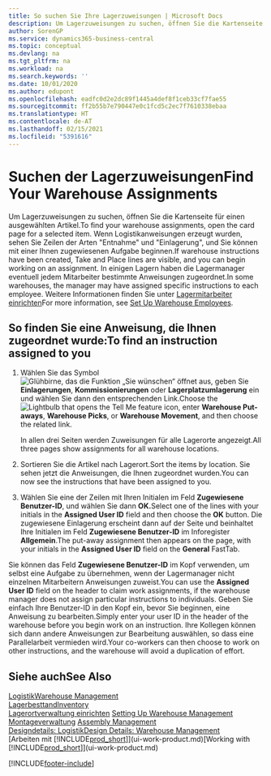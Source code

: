 ```yaml
---
title: So suchen Sie Ihre Lagerzuweisungen | Microsoft Docs
description: Um Lagerzuweisungen zu suchen, öffnen Sie die Kartenseite für einen ausgewählten Artikel. Wenn Logistikanweisungen erzeugt wurden, sehen Sie Zeilen der Arten "Entnahme" und "Einlagerung", und Sie können mit einer Ihnen zugewiesenen Aufgabe beginnen. In einigen Lagern haben die Lagermanager eventuell jedem Mitarbeiter bestimmte Anweisungen zugeordnet.
author: SorenGP
ms.service: dynamics365-business-central
ms.topic: conceptual
ms.devlang: na
ms.tgt_pltfrm: na
ms.workload: na
ms.search.keywords: ''
ms.date: 10/01/2020
ms.author: edupont
ms.openlocfilehash: eadfc0d2e2dc89f1445a4def8f1ceb33cf7fae55
ms.sourcegitcommit: ff2b55b7e790447e0c1fcd5c2ec7f7610338ebaa
ms.translationtype: HT
ms.contentlocale: de-AT
ms.lasthandoff: 02/15/2021
ms.locfileid: "5391616"
---
```

# <a name="find-your-warehouse-assignments"></a><span data-ttu-id="3fd2e-105">Suchen der Lagerzuweisungen</span><span class="sxs-lookup"><span data-stu-id="3fd2e-105">Find Your Warehouse Assignments</span></span>
<span data-ttu-id="3fd2e-106">Um Lagerzuweisungen zu suchen, öffnen Sie die Kartenseite für einen ausgewählten Artikel.</span><span class="sxs-lookup"><span data-stu-id="3fd2e-106">To find your warehouse assignments, open the card page for a selected item.</span></span> <span data-ttu-id="3fd2e-107">Wenn Logistikanweisungen erzeugt wurden, sehen Sie Zeilen der Arten "Entnahme" und "Einlagerung", und Sie können mit einer Ihnen zugewiesenen Aufgabe beginnen.</span><span class="sxs-lookup"><span data-stu-id="3fd2e-107">If warehouse instructions have been created, Take and Place lines are visible, and you can begin working on an assignment.</span></span> <span data-ttu-id="3fd2e-108">In einigen Lagern haben die Lagermanager eventuell jedem Mitarbeiter bestimmte Anweisungen zugeordnet.</span><span class="sxs-lookup"><span data-stu-id="3fd2e-108">In some warehouses, the manager may have assigned specific instructions to each employee.</span></span> <span data-ttu-id="3fd2e-109">Weitere Informationen finden Sie unter [Lagermitarbeiter einrichten](warehouse-how-to-set-up-warehouse-employees.md)</span><span class="sxs-lookup"><span data-stu-id="3fd2e-109">For more information, see [Set Up Warehouse Employees](warehouse-how-to-set-up-warehouse-employees.md).</span></span>

## <a name="to-find-an-instruction-assigned-to-you"></a><span data-ttu-id="3fd2e-110">So finden Sie eine Anweisung, die Ihnen zugeordnet wurde:</span><span class="sxs-lookup"><span data-stu-id="3fd2e-110">To find an instruction assigned to you</span></span>  
1.  <span data-ttu-id="3fd2e-111">Wählen Sie das Symbol ![Glühbirne, das die Funktion „Sie wünschen“ öffnet](media/ui-search/search_small.png "Tell Me-Funktion") aus, geben Sie **Einlagerungen**, **Kommissionierungen** oder **Lagerplatzumlagerung** ein und wählen Sie dann den entsprechenden Link.</span><span class="sxs-lookup"><span data-stu-id="3fd2e-111">Choose the ![Lightbulb that opens the Tell Me feature](media/ui-search/search_small.png "Tell me what you want to do") icon, enter **Warehouse Put-aways**, **Warehouse Picks**, or **Warehouse Movement**, and then choose the related link.</span></span>

    <span data-ttu-id="3fd2e-112">In allen drei Seiten werden Zuweisungen für alle Lagerorte angezeigt.</span><span class="sxs-lookup"><span data-stu-id="3fd2e-112">All three pages show assignments for all warehouse locations.</span></span>  

2. <span data-ttu-id="3fd2e-113">Sortieren Sie die Artikel nach Lagerort.</span><span class="sxs-lookup"><span data-stu-id="3fd2e-113">Sort the items by location.</span></span> <span data-ttu-id="3fd2e-114">Sie sehen jetzt die Anweisungen, die Ihnen zugeordnet wurden.</span><span class="sxs-lookup"><span data-stu-id="3fd2e-114">You can now see the instructions that have been assigned to you.</span></span>  
3. <span data-ttu-id="3fd2e-115">Wählen Sie eine der Zeilen mit Ihren Initialen im Feld **Zugewiesene Benutzer-ID**, und wählen Sie dann **OK.**</span><span class="sxs-lookup"><span data-stu-id="3fd2e-115">Select one of the lines with your initials in the **Assigned User ID** field and then choose the **OK** button.</span></span> <span data-ttu-id="3fd2e-116">Die zugewiesene Einlagerung erscheint dann auf der Seite und beinhaltet Ihre Initialen im Feld **Zugewiesene Benutzer-ID** im Inforegister **Allgemein**.</span><span class="sxs-lookup"><span data-stu-id="3fd2e-116">The put-away assignment then appears on the page, with your initials in the **Assigned User ID** field on the **General** FastTab.</span></span>  

<span data-ttu-id="3fd2e-117">Sie können das Feld **Zugewiesene Benutzer-ID** im Kopf verwenden, um selbst eine Aufgabe zu übernehmen, wenn der Lagermanager nicht einzelnen Mitarbeitern Anweisungen zuweist.</span><span class="sxs-lookup"><span data-stu-id="3fd2e-117">You can use the **Assigned User ID** field on the header to claim work assignments, if the warehouse manager does not assign particular instructions to individuals.</span></span> <span data-ttu-id="3fd2e-118">Geben Sie einfach Ihre Benutzer-ID in den Kopf ein, bevor Sie beginnen, eine Anweisung zu bearbeiten.</span><span class="sxs-lookup"><span data-stu-id="3fd2e-118">Simply enter your user ID in the header of the warehouse before you begin work on an instruction.</span></span> <span data-ttu-id="3fd2e-119">Ihre Kollegen können sich dann andere Anweisungen zur Bearbeitung auswählen, so dass eine Parallelarbeit vermieden wird.</span><span class="sxs-lookup"><span data-stu-id="3fd2e-119">Your co-workers can then choose to work on other instructions, and the warehouse will avoid a duplication of effort.</span></span>  

## <a name="see-also"></a><span data-ttu-id="3fd2e-120">Siehe auch</span><span class="sxs-lookup"><span data-stu-id="3fd2e-120">See Also</span></span>  
[<span data-ttu-id="3fd2e-121">Logistik</span><span class="sxs-lookup"><span data-stu-id="3fd2e-121">Warehouse Management</span></span>](warehouse-manage-warehouse.md)  
[<span data-ttu-id="3fd2e-122">Lagerbesttand</span><span class="sxs-lookup"><span data-stu-id="3fd2e-122">Inventory</span></span>](inventory-manage-inventory.md)  
<span data-ttu-id="3fd2e-123">[Lagerortverwaltung einrichten](warehouse-setup-warehouse.md)   </span><span class="sxs-lookup"><span data-stu-id="3fd2e-123">[Setting Up Warehouse Management](warehouse-setup-warehouse.md)   </span></span>  
<span data-ttu-id="3fd2e-124">[Montageverwaltung](assembly-assemble-items.md)  </span><span class="sxs-lookup"><span data-stu-id="3fd2e-124">[Assembly Management](assembly-assemble-items.md)  </span></span>  
[<span data-ttu-id="3fd2e-125">Designdetails: Logistik</span><span class="sxs-lookup"><span data-stu-id="3fd2e-125">Design Details: Warehouse Management</span></span>](design-details-warehouse-management.md)  
<span data-ttu-id="3fd2e-126">[Arbeiten mit [!INCLUDE[prod_short](includes/prod_short.md)]](ui-work-product.md)</span><span class="sxs-lookup"><span data-stu-id="3fd2e-126">[Working with [!INCLUDE[prod_short](includes/prod_short.md)]](ui-work-product.md)</span></span> 


[!INCLUDE[footer-include](includes/footer-banner.md)]